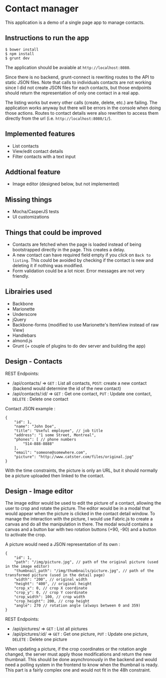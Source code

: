 Contact manager
===============

This application is a demo of a single page app to manage contacts.

Instructions to run the app
---------------------------

```
$ bower install
$ npm install
$ grunt dev
```
The application should be avaiable at `http://localhost:8080`.


Since there is no backend, grunt-connect is rewriting routes to the API to static JSON files. Note that calls to individuals contacts are not working since I did not create JSON files for each contacts, but those endpoints should return the representation of only one contact in a real app.

The listing works but every other calls (create, delete, etc.) are failing. The application works anyway but there will be errors in the console when doing those actions. Routes to contact details were also rewritten to access them directly from the url (i.e. `http://localhost:8080/1/`).



Implemented features
--------------------

- List contacts
- View/edit contact details
- Filter contacts with a text input

Addtional feature
-----------------

- Image editor (designed below, but not implemented)


Missing things
--------------

- Mocha/CasperJS tests
- UI customizations

Things that could be improved
-----------------------------

- Contacts are fetched when the page is loaded instead of being bootstrapped directly in the page. This creates a delay.
- A new contact can have required field empty if you click on `Back to listing`. This could be avoided by checking if the contact is new and deleting it if nothing was modified.
- Form validation could be a lot nicer. Error messages are not very friendly.


Librairies used
---------------

- Backbone
- Marionette
- Underscore
- jQuery
- Backbone-forms (modified to use Marionette's ItemView instead of raw View)
- Handlebars
- almond.js
- Grunt (+ couple of plugins to do dev server and building the app)


Design - Contacts
-----------------

REST Endpoints:
- /api/contacts/ => `GET` : List all contacts, `POST`: create a new contact (backend would determine the id of the new contact)
- /api/contacts/:id/ => `GET` : Get one contact, `PUT` : Update one contact, `DELETE` : Delete one contact

Contact JSON example :

```
{
    "id": 1,
    "name": "John Doe",
    "title": "Useful employee", // job title
    "address": "1 some Street, Montreal",
    "phones": [ // phone numbers
        "514-888-8888"
    ],
    "email": "someone@somewhere.com",
    "picture": "http://www.catster.com/files/original.jpg"
}
```

With the time constraints, the picture is only an URL, but it should normally be a picture uploaded then linked to the contact.


Design - Image editor
---------------------

The image editor would be used to edit the picture of a contact, allowing the user to crop and rotate the picture. The editor would be in a modal that would appear when the picture is clicked in the contact detail window. To manage the interaction with the picture, I would use Fabric.js to create a canvas and do all the manipulation in there. The modal would contains a canvas and a button bar with two rotation buttons (+90, -90) and a button to activate the crop.

A picture would need a JSON representation of its own :

```
{
    "id": 1,
    "path": "/img/picture.jpg", // path of the original picture (used in the image editor)
    "thumbnail_path": "/img/thumbnails/picture.jpg", // path of the transformed picture (used in the detail page)
    "width": "200", // original width
    "height": "400", // original height
    "crop_x": 0, // crop X coordinate
    "crop_y": 0, // crop Y coordinate
    "crop_width": 100, // crop width
    "crop_height": 200, // crop height
    "angle": 270 // rotation angle (always between 0 and 359)
}
```


REST Endpoints:
- /api/pictures/ => `GET` : List all pictures
- /api/pictures/:id/ => `GET` : Get one picture, `PUT` : Update one picture, `DELETE` : Delete one picture

When updating a picture, if the crop coordinates or the rotation angle changed, the server must apply those modifications and return the new thumbnail. This should be done asynchronously in the backend and would need a polling system in the frontend to know when the thumbnail is ready. This part is a fairly complex one and would not fit in the 48h constraint.
